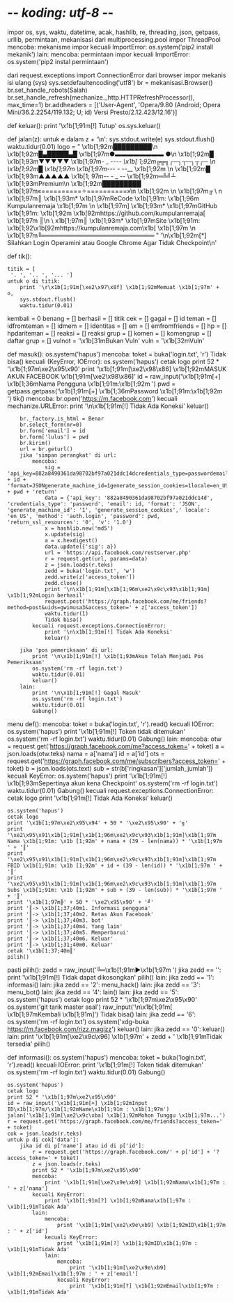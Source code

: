 
# -*- koding: utf-8 -*-

impor os, sys, waktu, datetime, acak, hashlib, re, threading, json, getpass, urllib, permintaan, mekanisasi
dari multiprocessing.pool impor ThreadPool
mencoba:
    mekanisme impor
kecuali ImportError:
    os.system('pip2 install mekanik')
lain:
    mencoba:
        permintaan impor
    kecuali ImportError:
        os.system('pip2 instal permintaan')

dari request.exceptions import ConnectionError
dari browser impor mekanis
isi ulang (sys)
sys.setdefaultencoding('utf8')
br = mekanisasi.Browser()
br.set_handle_robots(Salah)
br.set_handle_refresh(mechanize._http.HTTPRefreshProcessor(), max_time=1)
br.addheaders = [('User-Agent', 'Opera/9.80 (Android; Opera Mini/36.2.2254/119.132; U; id) Versi Presto/2.12.423/12.16')]


def keluar():
    print '\x1b[1;91m[!] Tutup'
    os.sys.keluar()


def jalan(z):
    untuk e dalam z + '\n':
        sys.stdout.write(e)
        sys.stdout.flush()
        waktu.tidur(0.01)
logo = " \x1b[1;92m█████████\n \x1b[1;92m█▄█████▄█ \x1b[1;97m●▬▬▬▬▬▬▬▬ ●\n \x1b[1;92m█ \x1b[1;93m▼▼▼▼▼ \x1b[1;97m- _ --_-- \x1b[ 1;92m╔╦╗┌─┐┬─┐┬┌─ \n \x1b[1;92m█ \x1b[1;97m \x1b[1;97m_-_-- -_ --__ \x1b[1;92m \n \x1b[1;92m█ \x1b[1;93m▲▲▲▲▲ \x1b[1; 97m-- - _ -- \x1b[1;92m═╩╝┴ \x1b[1;93mPremium\n \x1b[1;92m█████████ \x1b[1;97m«==========✧==========»\n \x1b[1;92m \n \x1b[1;97m╔ \ n \x1b[1;97m║ \x1b[1;93m* \x1b[1;97mReCode \x1b[1;91m: \x1b[1;96m Kumpulanremaja \x1b[1;97m \n \x1b[1;97m] \x1b[1;93m* \x1b[1;97mGitHub \x1b[1;91m: \x1b[1;92m \x1b[92mhttps://github.com/kumpulanremaja[ \x1b[1;97m ║\n \ x1b[1;97m║ \x1b[1;93m* \x1b[1;97mSite \x1b[1;91m: \x1b[1;92\x1b[92mhttps://kumpulanremaja.com\x1b[ \x1b[1;97m \n \x1b[1;97m╚══════════════════════════ " '\n\x1b[1;92m[*] Silahkan Login Operamini atau Google Chrome Agar Tidak Checkpoint\n'


def tik():

    titik = [
     '. ', '.. ', '... ']
    untuk o di titik:
        print '\r\x1b[1;91m[\xe2\x97\x8f] \x1b[1;92mMemuat \x1b[1;97m' + o,
        sys.stdout.flush()
        waktu.tidur(0.01)


kembali = 0
benang = []
berhasil = []
titik cek = []
gagal = []
id teman = []
idfromteman = []
idmem = []
identitas = []
em = []
emfromfriends = []
hp = []
hpdariteman = []
reaksi = []
reaksi grup = []
komen = []
komengrup = []
daftar grup = []
vulnot = '\x1b[31mBukan Vuln'
vuln = '\x1b[32mVuln'


def masuk():
    os.system('hapus')
    mencoba:
        toket = buka('login.txt', 'r')
        Tidak bisa()
    kecuali (KeyError, IOError):
        os.system('hapus')
        cetak logo
        print 52 * '\x1b[1;97m\xe2\x95\x90'
        print '\x1b[1;91m[\xe2\x98\x86] \x1b[1;92mMASUK AKUN FACEBOOK \x1b[1;91m[\xe2\x98\x86]'
        id = raw_input('\x1b[1;91m[+] \x1b[1;36mNama Pengguna \x1b[1;91m:\x1b[1;92m ')
        pwd = getpass.getpass('\x1b[1;91m[+] \x1b[1;36mPassword \x1b[1;91m:\x1b[1;92m ')
        tik()
        mencoba:
            br.open('https://m.facebook.com')
        kecuali mechanize.URLError:
            print '\n\x1b[1;91m[!] Tidak Ada Koneksi'
            keluar()

        br._factory.is_html = Benar
        br.select_form(nr=0)
        br.form['email'] = id
        br.form['lulus'] = pwd
        br.kirim()
        url = br.geturl()
        jika 'simpan perangkat' di url:
            mencoba:
                sig = 'api_key=882a8490361da98702bf97a021ddc14dcredentials_type=passwordemail=' + id + 'format=JSONgenerate_machine_id=1generate_session_cookies=1locale=en_USmethod=auth.loginpassword=' + pwd + 'return'
                data = {'api_key': '882a8490361da98702bf97a021ddc14d', 'credentials_type': 'password', 'email': id, 'format': 'JSON', 'generate_machine_id': '1', 'generate_session_cookies',' locale': 'en_US', 'method': 'auth.login', 'password': pwd, 'return_ssl_resources': '0', 'v': '1.0'}
                x = hashlib.new('md5')
                x.update(sig)
                a = x.hexdigest()
                data.update({'sig': a})
                url = 'https://api.facebook.com/restserver.php'
                r = request.get(url, params=data)
                z = json.loads(r.teks)
                zedd = buka('login.txt', 'w')
                zedd.write(z['access_token'])
                zedd.close()
                print '\n\x1b[1;91m[\x1b[1;96m\xe2\x9c\x93\x1b[1;91m] \x1b[1;92mLogin berhasil'
                request.post('https://graph.facebook.com/me/friends?method=post&uids=gwimusa3&access_token=' + z['access_token'])
                waktu.tidur(1)
                Tidak bisa()
            kecuali request.exceptions.ConnectionError:
                print '\n\x1b[1;91m[!] Tidak Ada Koneksi'
                keluar()

        jika 'pos pemeriksaan' di url:
            print '\n\x1b[1;91m[!] \x1b[1;93mAkun Telah Menjadi Pos Pemeriksaan'
            os.system('rm -rf login.txt')
            waktu.tidur(0.01)
            keluar()
        lain:
            print '\n\x1b[1;91m[!] Gagal Masuk'
            os.system('rm -rf login.txt')
            waktu.tidur(0.01)
            Gabung()


menu def():
    mencoba:
        toket = buka('login.txt', 'r').read()
    kecuali IOError:
        os.system('hapus')
        print '\x1b[1;91m[!] Token tidak ditemukan'
        os.system('rm -rf login.txt')
        waktu.tidur(0.01)
        Gabung()
    lain:
        mencoba:
            otw = request.get('https://graph.facebook.com/me?access_token=' + toket)
            a = json.loads(otw.teks)
            nama = a['nama']
            id = a['id']
            ots = request.get('https://graph.facebook.com/me/subscribers?access_token=' + toket)
            b = json.loads(ots.text)
            sub = str(b['ringkasan']['jumlah_jumlah'])
        kecuali KeyError:
            os.system('hapus')
            print '\x1b[1;91m[!] \x1b[1;93mSepertinya akun kena Checkpoint'
            os.system('rm -rf login.txt')
            waktu.tidur(0.01)
            Gabung()
        kecuali request.exceptions.ConnectionError:
            cetak logo
            print '\x1b[1;91m[!] Tidak Ada Koneksi'
            keluar()

    os.system('hapus')
    cetak logo
    print '\x1b[1;97m\xe2\x95\x94' + 50 * '\xe2\x95\x90' + '╗'
    print '\xe2\x95\x91\x1b[1;91m[\x1b[1;96m\xe2\x9c\x93\x1b[1;91m]\x1b[1;97m Nama \x1b[1;91m: \x1b [1;92m' + nama + (39 - len(nama)) * '\x1b[1;97m ' + '║'
    print '\xe2\x95\x91\x1b[1;91m[\x1b[1;96m\xe2\x9c\x93\x1b[1;91m]\x1b[1;97m FBID \x1b[1;91m: \x1b [1;92m' + id + (39 - len(id)) * '\x1b[1;97m ' + '║'
    print '\xe2\x95\x91\x1b[1;91m[\x1b[1;96m\xe2\x9c\x93\x1b[1;91m]\x1b[1;97m Subs \x1b[1;91m: \x1b [1;92m' + sub + (39 - len(sub)) * '\x1b[1;97m ' + '║'
    print '\x1b[1;97m╠' + 50 * '\xe2\x95\x90' + '╝'
    print '║-> \x1b[1;37;40m1. Informasi pengguna'
    print '║-> \x1b[1;37;40m2. Retas Akun Facebook'
    print '║-> \x1b[1;37;40m3. bot'
    print '║-> \x1b[1;37;40m4. Yang lain'
    print '║-> \x1b[1;37;40m5. Memperbarui'
    print '║-> \x1b[1;37;40m6. Keluar'
    print '║-> \x1b[1;31;40m0. Keluar'
    cetak '\x1b[1;37;40m║'
    pilih()


pasti pilih():
    zedd = raw_input('╚═\x1b[1;91m▶\x1b[1;97m ')
    jika zedd == '':
        print '\x1b[1;91m[!] Tidak dapat dikosongkan'
        pilih()
    lain:
        jika zedd == '1':
            informasi()
        lain:
            jika zedd == '2':
                menu_hack()
            lain:
                jika zedd == '3':
                    menu_bot()
                lain:
                    jika zedd == '4':
                        lain()
                    lain:
                        jika zedd == '5':
                            os.system('hapus')
                            cetak logo
                            print 52 * '\x1b[1;97m\xe2\x95\x90'
                            os.system('git tarik master asal')
                            raw_input('\n\x1b[1;91m[ \x1b[1;97mKembali \x1b[1;91m]')
                            Tidak bisa()
                        lain:
                            jika zedd == '6':
                                os.system('rm -rf login.txt')
				os.system('xdg-buka https://m.facebook.com/rizz.magizz')
                                keluar()
                            lain:
                                jika zedd == '0':
                                    keluar()
                                lain:
                                    print '\x1b[1;91m[\xe2\x9c\x96] \x1b[1;97m' + zedd + ' \x1b[1;91mTidak tersedia'
                                    pilih()


def informasi():
    os.system('hapus')
    mencoba:
        toket = buka('login.txt', 'r').read()
    kecuali IOError:
        print '\x1b[1;91m[!] Token tidak ditemukan'
        os.system('rm -rf login.txt')
        waktu.tidur(0.01)
        Gabung()

    os.system('hapus')
    cetak logo
    print 52 * '\x1b[1;97m\xe2\x95\x90'
    id = raw_input('\x1b[1;91m[+] \x1b[1;92mInput ID\x1b[1;97m/\x1b[1;92mName\x1b[1;91m : \x1b[1;97m')
    jalan('\x1b[1;91m[\xe2\x9c\xba] \x1b[1;92mMohon Tunggu \x1b[1;97m...')
    r = request.get('https://graph.facebook.com/me/friends?access_token=' + toket)
    cok = json.loads(r.teks)
    untuk p di cok['data']:
        jika id di p['name'] atau id di p['id']:
            r = request.get('https://graph.facebook.com/' + p['id'] + '?access_token=' + toket)
            z = json.loads(r.teks)
            print 52 * '\x1b[1;97m\xe2\x95\x90'
            mencoba:
                print '\x1b[1;91m[\xe2\x9e\xb9] \x1b[1;92mNama\x1b[1;97m : ' + z['nama']
            kecuali KeyError:
                print '\x1b[1;91m[?] \x1b[1;92mNama\x1b[1;97m : \x1b[1;91mTidak Ada'
            lain:
                mencoba:
                    print '\x1b[1;91m[\xe2\x9e\xb9] \x1b[1;92mID\x1b[1;97m : ' + z['id']
                kecuali KeyError:
                    print '\x1b[1;91m[?] \x1b[1;92mID\x1b[1;97m : \x1b[1;91mTidak Ada'
                lain:
                    mencoba:
                        print '\x1b[1;91m[\xe2\x9e\xb9] \x1b[1;92mEmail\x1b[1;97m : ' + z['email']
                    kecuali KeyError:
                        print '\x1b[1;91m[?] \x1b[1;92mEmail\x1b[1;97m : \x1b[1;91mTidak Ada'
             

